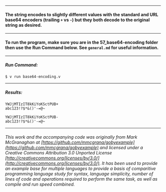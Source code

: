 ___
#### The string encodes to slightly different values with the standard and URL base64 encoders (trailing `+` vs `-`) but they both decode to the original string as desired.
___
#### To run the program, make sure you are in the 57_base64-encoding folder then use the Run Command below. See `general.md` for useful information.
___
##### Run Command:

`$ v run base64-encoding.v`
___
##### Results:

```
YWJjMTIzIT8kKiYoKSctPUB+
abc123!?$*&()'-=@~

YWJjMTIzIT8kKiYoKSctPUB-
abc123!?$*&()'-=@~
```
___

###### This work and the accompanying code was originally from Mark McGranaghan at [https://github.com/mmcgrana/gobyexample](https://github.com/mmcgrana/gobyexample) and licensed under a Creative Commons Attribution 3.0 Unported License [http://creativecommons.org/licenses/by/3.0/](http://creativecommons.org/licenses/by/3.0/). It has been used to provide an example base for multiple languages to provide a basis of comparitive programming language study for syntax, language simplicity, number of lines of code and operations required to perform the same task, as well as compile and run speed combined.